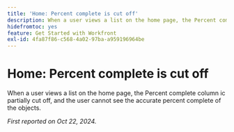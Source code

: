 ```yaml
---
title: 'Home: Percent complete is cut off'
description: When a user views a list on the home page, the Percent complete column ic partially cut off, and the user cannot see the accurate percent complete of the objects.
hidefromtoc: yes
feature: Get Started with Workfront
exl-id: 4fa87f86-c568-4a02-97ba-a959196964be
---
```

# Home: Percent complete is cut off

When a user views a list on the home page, the Percent complete column ic partially cut off, and the user cannot see the accurate percent complete of the objects.

_First reported on Oct 22, 2024._
